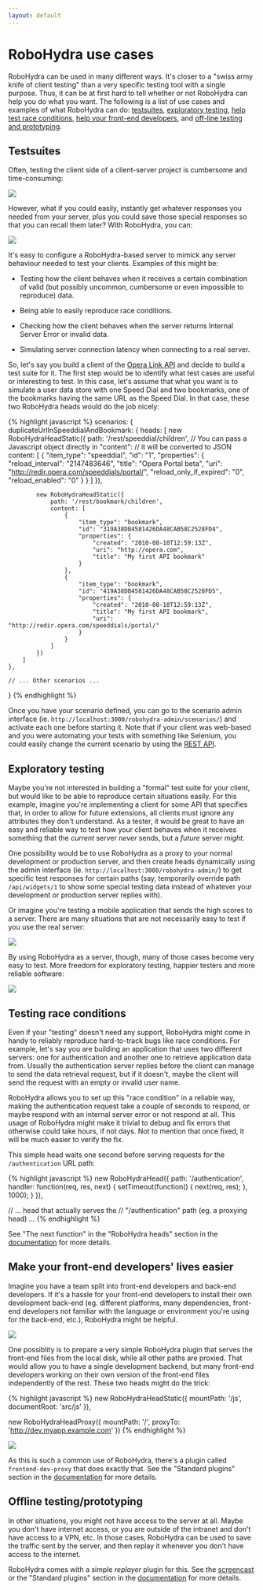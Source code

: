 ```yaml
---
layout: default
---
```

RoboHydra use cases
===================

RoboHydra can be used in many different ways. It's closer to a "swiss
army knife of client testing" than a very specific testing tool with a
single purpose. Thus, it can be at first hard to tell whether or not
RoboHydra can help you do what you want. The following is a list of
use cases and examples of what RoboHydra can do:
[testsuites](#testsuites), [exploratory
testing](#exploratory-testing), [help test race
conditions](#testing-race-conditions), [help your front-end
developers](#make-your-frontend-developers-lives-easier), and
[off-line testing and prototyping](#offline-testingprototyping).

Testsuites
----------

Often, testing the client side of a client-server project is
cumbersome and time-consuming:

<img src="../static/img/testsuite-comic1.png" />

However, what if you could easily, instantly get whatever responses
you needed from your server, plus you could save those special
responses so that you can recall them later? With RoboHydra, you can:

<img src="../static/img/testsuite-comic2.png" />

It's easy to configure a RoboHydra-based server to mimick any server
behaviour needed to test your clients. Examples of this might be:

* Testing how the client behaves when it receives a certain
combination of valid (but possibly uncommon, cumbersome or even
impossible to reproduce) data.

* Being able to easily reproduce race conditions.

* Checking how the client behaves when the server returns Internal
Server Error or invalid data.

* Simulating server connection latency when connecting to a real
server.

So, let's say you build a client of the [Opera Link
API](http://dev.opera.com/articles/view/introducing-the-opera-link-api/)
and decide to build a test suite for it. The first step would be to
identify what test cases are useful or interesting to test. In this
case, let's assume that what you want is to simulate a user data store
with one Speed Dial and two bookmarks, one of the bookmarks having the
same URL as the Speed Dial. In that case, these two RoboHydra heads
would do the job nicely:

{% highlight javascript %}
scenarios: {
    duplicateUrlInSpeeddialAndBookmark: {
        heads: [
            new RoboHydraHeadStatic({
                path: '/rest/speeddial/children',
                // You can pass a Javascript object directly in "content":
                // it will be converted to JSON
                content: [
                    {
                        "item_type": "speeddial",
                        "id": "1",
                        "properties": {
                            "reload_interval": "2147483646",
                            "title": "Opera Portal beta",
                            "uri": "http://redir.opera.com/speeddials/portal/",
                            "reload_only_if_expired": "0",
                            "reload_enabled": "0"
                        }
                    }
                ]
            }),

            new RoboHydraHeadStatic({
                path: '/rest/bookmark/children',
                content: [
                    {
                        "item_type": "bookmark",
                        "id": "319A38DB4581426DA48CAB58C2528FD4",
                        "properties": {
                            "created": "2010-08-18T12:59:13Z",
                            "uri": "http://opera.com",
                            "title": "My first API bookmark"
                        }
                    },
                    {
                        "item_type": "bookmark",
                        "id": "419A38DB4581426DA48CAB58C2528FD5",
                        "properties": {
                            "created": "2010-08-18T12:59:13Z",
                            "title": "My first API bookmark",
                            "uri": "http://redir.opera.com/speeddials/portal/"
                        }
                    }
                ]
            })
        ]
    },

    // ... Other scenarios ...
}
{% endhighlight %}

Once you have your scenario defined, you can go to the scenario admin
interface (ie. `http://localhost:3000/robohydra-admin/scenarios/`) and
activate each one before starting it. Note that if your client was
web-based and you were automating your tests with something like
Selenium, you could easily change the current scenario by using the
[REST API](/docs/).


Exploratory testing
-------------------

Maybe you're not interested in building a "formal" test suite for your
client, but would like to be able to reproduce certain situations
easily. For this example, imagine you're implementing a client for
some API that specifies that, in order to allow for future extensions,
all clients must ignore any attributes they don't understand. As a
tester, it would be great to have an easy and reliable way to test how
your client behaves when it receives something that the _current_
server _never_ sends, but a _future_ server _might_.

One possibility would be to use RoboHydra as a proxy to your normal
development or production server, and then create heads dynamically using
the admin interface (ie. `http://localhost:3000/robohydra-admin/`) to get
specific test responses for certain paths (say, temporarily override
path `/api/widgets/1` to show some special testing data instead of
whatever your development or production server replies with).

Or imagine you're testing a mobile application that sends the high
scores to a server. There are many situations that are not necessarily
easy to test if you use the real server:

<img src="../static/img/exploratory-comic1.png" />

By using RoboHydra as a server, though, many of those cases become
very easy to test. More freedom for exploratory testing, happier
testers and more reliable software:

<img src="../static/img/exploratory-comic2.png" />


Testing race conditions
-----------------------

Even if your "testing" doesn't need any support, RoboHydra might come
in handy to reliably reproduce hard-to-track bugs like race
conditions.  For example, let's say you are building an application
that uses two different servers: one for authentication and another
one to retrieve application data from. Usually the authentication
server replies before the client can manage to send the data retrieval
request, but if it doesn't, maybe the client will send the request
with an empty or invalid user name.

RoboHydra allows you to set up this "race condition" in a reliable
way, making the authentication request take a couple of seconds to
respond, or maybe respond with an internal server error or not respond
at all. This usage of RoboHydra might make it trivial to debug and fix
errors that otherwise could take hours, if not days. Not to mention
that once fixed, it will be much easier to verify the fix.

This simple head waits one second before serving requests for the
`/authentication` URL path:

{% highlight javascript %}
new RoboHydraHead({
    path: '/authentication',
    handler: function(req, res, next) {
        setTimeout(function() {
            next(req, res);
        }, 1000);
    }
}),

// ... head that actually serves the
// "/authentication" path (eg. a proxying head) ...
{% endhighlight %}

See "The next function" in the "RoboHydra heads" section in the
[documentation](/docs/) for more details.


Make your front-end developers' lives easier
--------------------------------------------

Imagine you have a team split into front-end developers and back-end
developers. If it's a hassle for your front-end developers to install
their own development back-end (eg. different platforms, many
dependencies, front-end developers not familiar with the language or
environment you're using for the back-end, etc.), RoboHydra might be
helpful.

<img src="../static/img/frontend-comic1.png" />

One possiblity is to prepare a very simple RoboHydra plugin that
serves the front-end files from the local disk, while all other paths
are proxied. That would allow you to have a single development
backend, but many front-end developers working on their own version of
the front-end files independently of the rest. These two heads might
do the trick:

{% highlight javascript %}
new RoboHydraHeadStatic({
    mountPath: '/js',
    documentRoot: 'src/js'
}),

new RoboHydraHeadProxy({
    mountPath: '/',
    proxyTo: 'http://dev.myapp.example.com'
})
{% endhighlight %}

<img src="../static/img/frontend-comic2.png" />

As this is such a common use of RoboHydra, there's a plugin called
`frontend-dev-proxy` that does exactly that. See the "Standard
plugins" section in the [documentation](/docs/) for more details.


Offline testing/prototyping
---------------------------

In other situations, you might not have access to the server at
all. Maybe you don't have internet access, or you are outside of the
intranet and don't have access to a VPN, etc. In those cases,
RoboHydra can be used to save the traffic sent by the server, and then
replay it whenever you don't have access to the internet.

RoboHydra comes with a simple _replayer_ plugin for this. See the
[screencast](http://www.youtube.com/watch?v=tuEOSoi0RFM) or the
"Standard plugins" section in the [documentation](/docs/) for more
details.
